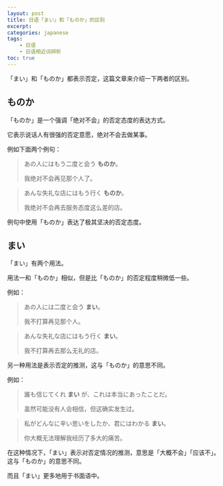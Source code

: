 ```yaml
---
layout: post
title: 日语「まい」和「ものか」的区别
excerpt:
categories: japanese
tags:
    - 日语
    - 日语相近词辨析
toc: true
---
```


「まい」和「ものか」都表示否定，这篇文章来介绍一下两者的区别。

## ものか

「ものか」是一个强调「绝对不会」的否定态度的表达方式。

它表示说话人有很强的否定意愿，绝对不会去做某事。

例如下面两个例句：

> あの人にはもう二度と会う **ものか**。
> 
> 我绝对不会再见那个人了。

> あんな失礼な店にはもう行く **ものか**。
> 
> 我绝对不会再去服务态度这么差的店。

例句中使用「ものか」表达了极其坚决的否定态度。

## まい

「まい」有两个用法。

用法一和「ものか」相似，但是比「ものか」的否定程度稍微低一些。

例如：

> あの人には二度と会う **まい**。
> 
> 我不打算再见那个人。

> あんな失礼な店にはもう行く **まい**。
>
> 我不打算再去那么无礼的店。

另一种用法是表示否定的推测，这与「ものか」的意思不同。

例如：

> 誰も信じてくれ **まい** が、これは本当にあったことだ。
>
> 虽然可能没有人会相信，但这确实发生过。

> 私がどんなに辛い思いをしたか、君にはわかる **まい**。
>
> 你大概无法理解我经历了多大的痛苦。

在这种情况下，「まい」表示对否定情况的推测，意思是「大概不会」「应该不」。这与「ものか」的意思不同。

而且「まい」更多地用于书面语中。